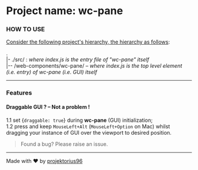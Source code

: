 # Project name: wc-pane

### HOW TO USE

<u>Consider the following project's hierarchy, the hierarchy as follows</u>:

. <br>
|- ./src/ : _where index.js is the entry file of "wc-pane" itself_ <br>
|-- /web-components/wc-pane/ – _where index.js is the top level element (i.e. entry) of wc-pane (i.e. GUI) itself_ <br>

---

### Features

#### Draggable GUI ? – Not a problem !

1.1 set {`draggable: true`} during **wc-pane** (GUI) initialization; <br> 
1.2 press and keep `MouseLeft+Alt` (`MouseLeft+Option` on Mac) whilst dragging your instance of GUI over the viewport to desired position.

> Found a bug? Please raise an issue.

---

Made with ♥ by [projektorius96](https://github.com/projektorius96)
